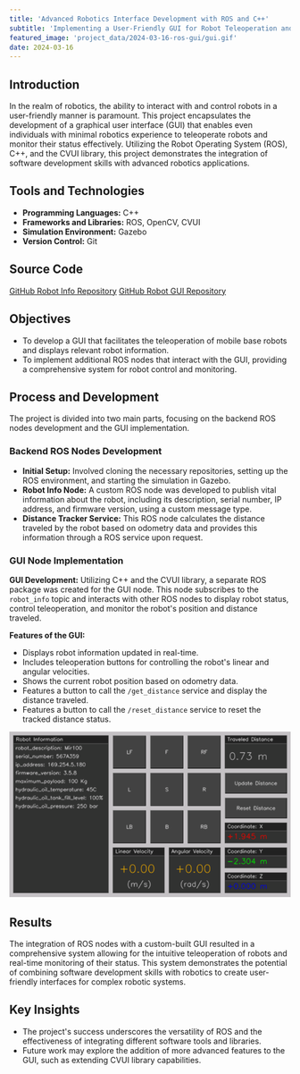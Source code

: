 ```yaml
---
title: 'Advanced Robotics Interface Development with ROS and C++'
subtitle: 'Implementing a User-Friendly GUI for Robot Teleoperation and Monitoring'
featured_image: 'project_data/2024-03-16-ros-gui/gui.gif'
date: 2024-03-16
---
```


## Introduction

In the realm of robotics, the ability to interact with and control robots in a user-friendly manner is paramount. This project encapsulates the development of a graphical user interface (GUI) that enables even individuals with minimal robotics experience to teleoperate robots and monitor their status effectively. Utilizing the Robot Operating System (ROS), C++, and the CVUI library, this project demonstrates the integration of software development skills with advanced robotics applications.

## Tools and Technologies

- **Programming Languages:** C++
- **Frameworks and Libraries:** ROS, OpenCV, CVUI
- **Simulation Environment:** Gazebo
- **Version Control:** Git

## Source Code

[GitHub Robot Info Repository](https://github.com/MiguelSolisSegura/robot_info)
[GitHub Robot GUI Repository](https://github.com/MiguelSolisSegura/robot_info)


## Objectives

- To develop a GUI that facilitates the teleoperation of mobile base robots and displays relevant robot information.
- To implement additional ROS nodes that interact with the GUI, providing a comprehensive system for robot control and monitoring.

## Process and Development

The project is divided into two main parts, focusing on the backend ROS nodes development and the GUI implementation.

### Backend ROS Nodes Development

- **Initial Setup:** Involved cloning the necessary repositories, setting up the ROS environment, and starting the simulation in Gazebo.
- **Robot Info Node:** A custom ROS node was developed to publish vital information about the robot, including its description, serial number, IP address, and firmware version, using a custom message type.
- **Distance Tracker Service:** This ROS node calculates the distance traveled by the robot based on odometry data and provides this information through a ROS service upon request.

### GUI Node Implementation

**GUI Development:** Utilizing C++ and the CVUI library, a separate ROS package was created for the GUI node. This node subscribes to the `robot_info` topic and interacts with other ROS nodes to display robot status, control teleoperation, and monitor the robot's position and distance traveled.

**Features of the GUI:** 
- Displays robot information updated in real-time.
- Includes teleoperation buttons for controlling the robot's linear and angular velocities.
- Shows the current robot position based on odometry data.
- Features a button to call the `/get_distance` service and display the distance traveled.
- Features a button to call the `/reset_distance` service to reset the tracked distance status.

![](/project_data/2024-03-16-ros-gui/gui.gif)

## Results

The integration of ROS nodes with a custom-built GUI resulted in a comprehensive system allowing for the intuitive teleoperation of robots and real-time monitoring of their status. This system demonstrates the potential of combining software development skills with robotics to create user-friendly interfaces for complex robotic systems.

## Key Insights

- The project's success underscores the versatility of ROS and the effectiveness of integrating different software tools and libraries.
- Future work may explore the addition of more advanced features to the GUI, such as extending CVUI library capabilities.
